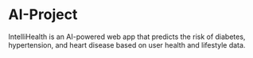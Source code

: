 # AI-Project
IntelliHealth is an AI-powered web app that predicts the risk of diabetes, hypertension, and heart disease based on user health and lifestyle data.

